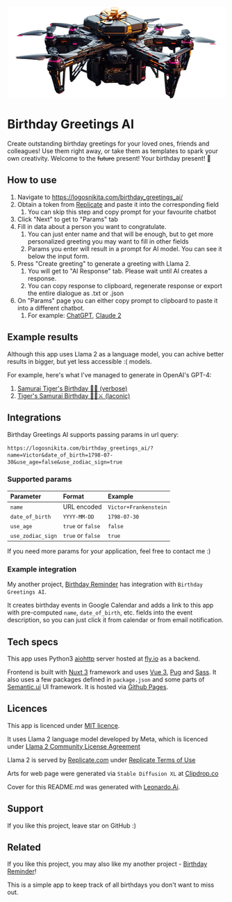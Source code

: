 ![Copter with a present](docs/copter_leonardo_no_bg.png)

# Birthday Greetings AI

Create outstanding birthday greetings for your loved ones, friends and colleagues! 
Use them right away, or take them as templates to spark your own creativity. 
Welcome to the ~~future~~ present! Your birthday present! 🎁

## How to use

1. Navigate to https://logosnikita.com/birthday_greetings_ai/
2. Obtain a token from [Replicate](https://replicate.com/) and paste it into the corresponding field
   1. You can skip this step and copy prompt for your favourite chatbot
3. Click "Next" to get to "Params" tab
4. Fill in data about a person you want to congratulate.
   1. You can just enter name and that will be enough, but to get more personalized greeting you may want to fill in other fields
   2. Params you enter will result in a prompt for AI model. You can see it below the input form.
5. Press "Create greeting" to generate a greeting with Llama 2.
   1. You will get to "AI Response" tab. Please wait until AI creates a response.
   2. You can copy response to clipboard, regenerate response or export the entire dialogue as .txt or .json
6. On "Params" page you can either copy prompt to clipboard to paste it into a different chatbot.
   1. For example: [ChatGPT](https://chat.openai.com/), [Claude 2](https://chat.claudeai.ai)

## Example results

Although this app uses Llama 2 as a language model, you can achive better results 
in bigger, but yet less accessible :( models.

For example, here's what I've managed to generate in OpenAI's GPT-4:
1. [Samurai Tiger's Birthday 🐯🎂 (verbose)](https://chat.openai.com/share/5f85c7ef-d6db-4cf8-bde3-753f82439688)
2. [Tiger's Samurai Birthday 🐯🎂⚔️ (laconic)](https://chat.openai.com/share/bf914614-0502-4c43-a8f6-88dd41da4713)

## Integrations

Birthday Greetings AI supports passing params in url query:
```
https://logosnikita.com/birthday_greetings_ai/?name=Victor&date_of_birth=1798-07-30&use_age=false&use_zodiac_sign=true
```

### Supported params

| Parameter         | Format            | Example               |
|:------------------|:------------------|:----------------------|
| `name`            | URL encoded       | `Victor+Frankenstein` |
| `date_of_birth`   | `YYYY-MM-DD`      | `1798-07-30`          |
| `use_age`         | `true` or `false` | `false`               |
| `use_zodiac_sign` | `true` or `false` | `true`                |

If you need more params for your application, feel free to contact me :)

### Example integration

My another project, [Birthday Reminder](https://github.com/nikitalogos/birthday_reminder) has integration with `Birthday Greetings AI`.

It creates birthday events in Google Calendar and 
adds a link to this app with pre-computed `name`, `date_of_birth`, etc. fields into the event description,
so you can just click it from calendar or from email notification.

## Tech specs

This app uses Python3 [aiohttp](https://pypi.org/project/aiohttp/) server hosted at [fly.io](https://fly.io/) as a backend.

Frontend is built with [Nuxt 3](https://nuxt.com/) framework 
and uses [Vue 3](https://vuejs.org/), [Pug](https://www.npmjs.com/package/pug) and [Sass](https://sass-lang.com/).
It also uses a few packages defined in `package.json` and some parts of [Semantic.ui](https://semantic-ui.com/) UI framework.
It is hosted via [Github Pages](https://pages.github.com/).

## Licences

This app is licenced under [MIT licence](https://github.com/nikitalogos/birthday_greetings_ai/blob/main/LICENCE).

It uses Llama 2 language model developed by Meta, which is licenced under [Llama 2 Community License Agreement](https://ai.meta.com/resources/models-and-libraries/llama-downloads/)

Llama 2 is served by [Replicate.com](https://replicate.com/) under [Replicate Terms of Use](https://replicate.com/terms)

Arts for web page were generated via `Stable Diffusion XL` at [Clipdrop.co](https://clipdrop.co/stable-diffusion)

Cover for this README.md was generated with [Leonardo.Ai](https://leonardo.ai/).

## Support

If you like this project, leave star on GitHub :)

## Related

If you like this project, you may also like my another project - [Birthday Reminder](https://github.com/nikitalogos/birthday_reminder)!

This is a simple app to keep track of all birthdays you don't want to miss out.

